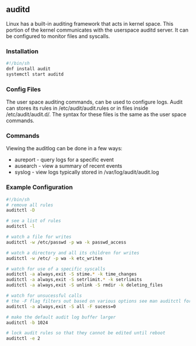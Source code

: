 ## auditd

Linux has a built-in auditing framework that acts in kernel space. This portion of the kernel communicates with the userspace auditd server. It can be configured to monitor files and syscalls.


### Installation

```sh
#!/bin/sh
dnf install audit
systemctl start auditd
```


### Config Files

The user space auditing commands, can be used to configure logs. Audit can stores its rules in /etc/audit/audit.rules or in files inside /etc/audit/audit.d/. The syntax for these files is the same as the user space commands.


### Commands

Viewing the auditlog can be done in a few ways:

* aureport - query logs for a specific event
* ausearch - view a summary of recent events
* syslog - view logs typically stored in /var/log/audit/audit.log


### Example Configuration

```sh
#!/bin/sh
# remove all rules
auditctl -D

# see a list of rules
auditctl -l

# watch a file for writes
auditctl -w /etc/passwd -p wa -k passwd_access

# watch a directory and all its children for writes
auditctl -w /etc/ -p wa -k etc_writes

# watch for use of a specific syscalls
auditctl -a always,exit -S stime.* -k time_changes
auditctl -a always,exit -S setrlimit.* -k setrlimits
auditctl -a always,exit -S unlink -S rmdir -k deleting_files

# watch for unsucessful calls
# the -F flag filters out based on various options see man auditctl for more details
auditctl -a always,exit -S all -F sucess=0

# make the default audit log buffer larger
auditctl -b 1024

# lock audit rules so that they cannot be edited until reboot
auditctl -e 2
```
